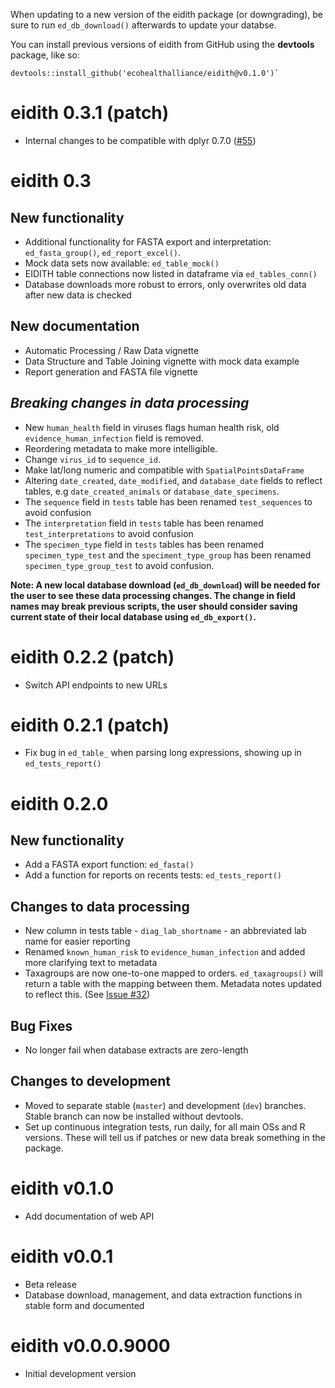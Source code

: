 When updating to a new version of the eidith package (or downgrading), be sure to run
`ed_db_download()` afterwards to update your databse.

You can install previous versions of eidith from GitHub using the **devtools**
package, like so:

```
devtools::install_github('ecohealthalliance/eidith@v0.1.0')`
```
# eidith 0.3.1 (patch)

- Internal changes to be compatible with dplyr 0.7.0 ([#55](https://github.com/ecohealthalliance/eidith/pull/55))

# eidith 0.3

## New functionality

- Additional functionality for FASTA export and interpretation: `ed_fasta_group()`,
  `ed_report_excel()`.
- Mock data sets now available: `ed_table_mock()`
- EIDITH table connections now listed in dataframe via `ed_tables_conn()`
- Database downloads more robust to errors, only overwrites old data after new data is checked

## New documentation

- Automatic Processing / Raw Data vignette
- Data Structure and Table Joining vignette with mock data example
- Report generation and FASTA file vignette

## *Breaking changes in data processing*

- New `human_health` field in viruses flags human health risk, old `evidence_human_infection` field is removed.
- Reordering metadata to make more intelligible.
- Change `virus_id` to `sequence_id`.
- Make lat/long numeric and compatible with `SpatialPointsDataFrame`
- Altering `date_created`, `date_modified`, and `database_date` fields to reflect tables, e.g `date_created_animals` or `database_date_specimens`.
- The `sequence` field in `tests` table has been renamed `test_sequences` to avoid confusion
- The `interpretation` field in `tests` table has been renamed `test_interpretations` to avoid confusion
- The `specimen_type` field in `tests` tables has been renamed `specimen_type_test` and the `speciment_type_group` has been renamed `specimen_type_group_test` to avoid confusion.

__Note: A new local database download (`ed_db_download`) will be needed for the user to see these data processing changes. The change in field names may break previous scripts, the user should consider saving current state of their local database using `ed_db_export()`.__



# eidith 0.2.2 (patch)

- Switch API endpoints to new URLs

# eidith 0.2.1 (patch)

- Fix bug in `ed_table_` when parsing long expressions, showing up in
  `ed_tests_report()`

# eidith 0.2.0

## New functionality

- Add a FASTA export function: `ed_fasta()`
- Add a function for reports on recents tests: `ed_tests_report()`

## Changes to data processing

 - New column in tests table - `diag_lab_shortname` - an abbreviated lab name for easier reporting
 - Renamed `known_human_risk` to `evidence_human_infection` and added more clarifying text to metadata
 - Taxagroups are now one-to-one mapped to orders. `ed_taxagroups()` will return a table with the
   mapping between them.  Metadata notes updated to reflect this. (See [Issue #32](https://github.com/ecohealthalliance/eidith/issues/32))
 
## Bug Fixes

 - No longer fail when database extracts are zero-length
 
## Changes to development

 - Moved to separate stable (`master`) and development (`dev`) branches. Stable
   branch can now be installed without devtools.
 - Set up continuous integration tests, run daily, for all main OSs and R versions. These will tell us if patches
   or new data break something in the package.
 
# eidith v0.1.0

* Add documentation of web API

# eidith v0.0.1

* Beta release
* Database download, management, and data extraction functions in stable
  form and documented

# eidith v0.0.0.9000

* Initial development version


